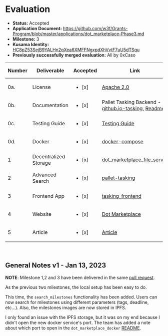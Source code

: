 # Evaluation

- **Status:** Accepted
- **Application Document:** https://github.com/w3f/Grants-Program/blob/master/applications/dot_marketplace-Phase3.md
- **Milestone:** 3
- **Kusama Identity:** [HC8pZ53SejB9YALHn2qXea6XMFFNgxpdXhVvtF7uU5dTSqu](https://kusama.subscan.io/account/HC8pZ53SejB9YALHn2qXea6XMFFNgxpdXhVvtF7uU5dTSqu)
- **Previously successfully merged evaluation:** All by 0xCaso

| Number | Deliverable | Accepted | Link | Evaluation Notes |
| ------ | ----------- | -------- | ---- |----------------- |
| 0a. | License | <ul><li>[x] </li></ul> | [Apache 2.0](https://github.com/WowLabz/dot-marketplace-v2/blob/be6982e58722df85318e6da6eab942fde3685672/LICENSE)|  |
| 0b.  | Documentation | <ul><li>[x] </li></ul> | Pallet Tasking Backend - [github.io-tasking](https://github.com/WowLabz/dot-marketplace-v2/blob/be6982e58722df85318e6da6eab942fde3685672/pallets/pallet-tasking/src/lib.rs), [Readme](https://github.com/WowLabz/dot-marketplace-v2/blob/be6982e58722df85318e6da6eab942fde3685672/README.md) |  |
| 0c.  | Testing Guide | <ul><li>[x] </li></ul> | [Testing Guide](https://github.com/WowLabz/dot_marketplace_docker/tree/e653939f3d9d2d0796e6e5b94898a1d969651605)|  |
| 0d. | Docker | <ul><li>[x] </li></ul> | [docker-compose](https://github.com/WowLabz/dot_marketplace_docker/blob/e653939f3d9d2d0796e6e5b94898a1d969651605/docker-compose.yml)|  |
| 1 |  Decentralized Storage | <ul><li>[x] </li></ul> | [dot_marketplace_file_server](https://github.com/WowLabz/dot_marketplace_file_server/blob/6928b07499ec003a627acfe18c58e0cd30cef120/src/service/nft_storage_service.rs)|  |
| 2 | Advanced Search | <ul><li>[x] </li></ul> | [pallet-tasking](https://github.com/WowLabz/dot-marketplace-v2/blob/be6982e58722df85318e6da6eab942fde3685672/pallets/pallet-tasking/src/lib.rs#L1501-L1538) |  |
| 3 | Frontend App | <ul><li>[x] </li></ul> | [tasking_frontend](https://github.com/WowLabz/tasking_frontend/tree/0521b676be01d8a9845f613d24f8b28e411c99f5/src) |  |
| 4 | Website | <ul><li>[x] </li></ul> | [Dot Marketplace](https://www.dotmarketplace.co/) |  |
| 5 | Article | <ul><li>[x] </li></ul> | [Article](https://medium.com/@Dot_Marketplace/introducing-dot-marketplace-microtasking-app-for-crypto-communities-1063ec69bcb9) |  |
<br/>

## General Notes v1 - Jan 13, 2023

**NOTE**: Milestone 1,2 and 3 have been delivered in the same [pull request](https://github.com/w3f/Grant-Milestone-Delivery/pull/674).

As the previous two milestones, the local setup has been easy to do.

This time, the `search_milestones` functionality has been added. Users can now search for milestones using different parameters (tags, deadline, etc...). Also, the milestones images are now stored in IPFS.

I only found an issue with the IPFS storage, but it was on my end because I didn't open the new docker service's port. The team has added a note about which port to open in the `dot_marketplace_docker` [README](https://github.com/WowLabz/dot_marketplace_docker/blob/e653939f3d9d2d0796e6e5b94898a1d969651605/README.md#guide-to-run-each-of-the-services-individually).